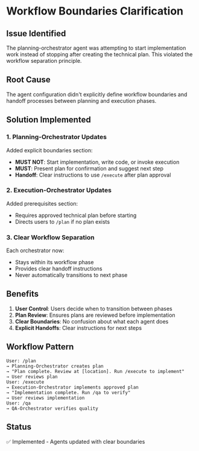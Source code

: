 # Workflow Boundaries Clarification

## Issue Identified
The planning-orchestrator agent was attempting to start implementation work instead of stopping after creating the technical plan. This violated the workflow separation principle.

## Root Cause
The agent configuration didn't explicitly define workflow boundaries and handoff processes between planning and execution phases.

## Solution Implemented

### 1. Planning-Orchestrator Updates
Added explicit boundaries section:
- **MUST NOT**: Start implementation, write code, or invoke execution
- **MUST**: Present plan for confirmation and suggest next step
- **Handoff**: Clear instructions to use `/execute` after plan approval

### 2. Execution-Orchestrator Updates
Added prerequisites section:
- Requires approved technical plan before starting
- Directs users to `/plan` if no plan exists

### 3. Clear Workflow Separation
Each orchestrator now:
- Stays within its workflow phase
- Provides clear handoff instructions
- Never automatically transitions to next phase

## Benefits
1. **User Control**: Users decide when to transition between phases
2. **Plan Review**: Ensures plans are reviewed before implementation
3. **Clear Boundaries**: No confusion about what each agent does
4. **Explicit Handoffs**: Clear instructions for next steps

## Workflow Pattern
```
User: /plan
→ Planning-Orchestrator creates plan
→ "Plan complete. Review at [location]. Run /execute to implement"
→ User reviews plan
User: /execute  
→ Execution-Orchestrator implements approved plan
→ "Implementation complete. Run /qa to verify"
→ User reviews implementation
User: /qa
→ QA-Orchestrator verifies quality
```

## Status
✅ Implemented - Agents updated with clear boundaries